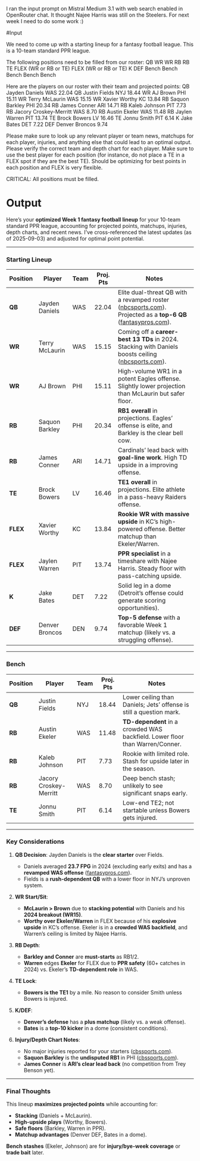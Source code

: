 I ran the input prompt on Mistral Medium 3.1 with web search enabled in OpenRouter chat.
It thought Najee Harris was still on the Steelers. For next week I need to do some work :)

#Input

We need to come up with a starting lineup for a fantasy football league. This is a 10-team standard PPR league.

The following positions need to be filled from our roster:
QB
WR
WR
RB
RB
TE
FLEX (WR or RB or TE)
FLEX (WR or RB or TE)
K
DEF
Bench
Bench
Bench
Bench
Bench

Here are the players on our roster with their team and projected points:
QB Jayden Daniels WAS 22.04
QB Justin Fields NYJ 18.44
WR AJ Brown PHI 15.11
WR Terry McLaurin WAS 15.15
WR Xavier Worthy KC 13.84
RB Saquon Barkley PHI 20.34
RB James Conner ARI 14.71
RB Kaleb Johnson PIT 7.73
RB Jacory Croskey-Merritt WAS 8.70
RB Austin Ekeler WAS 11.48
RB Jaylen Warren PIT 13.74
TE Brock Bowers LV 16.46
TE Jonnu Smith PIT 6.14
K Jake Bates DET 7.22
DEF Denver Broncos 9.74

Please make sure to look up any relevant player or team news, matchups for each player, injuries, and anything else that could lead to an optimal output. Please verify the correct team and depth chart for each player. Make sure to use the best player for each position (for instance, do not place a TE in a FLEX spot if they are the best TE). Should be optimizing for best points in each position and FLEX is very flexible.

CRITICAL: All positions must be filled.

# Output

Here’s your **optimized Week 1 fantasy football lineup** for your 10-team standard PPR league, accounting for projected points, matchups, injuries, depth charts, and recent news. I’ve cross-referenced the latest updates (as of 2025-09-03) and adjusted for optimal point potential.

---

### **Starting Lineup**
| Position | Player               | Team  | Proj. Pts | Notes                                                                                     |
|----------|----------------------|-------|-----------|-------------------------------------------------------------------------------------------|
| **QB**   | Jayden Daniels       | WAS   | 22.04     | Elite dual-threat QB with a revamped roster ([nbcsports.com](https://www.nbcsports.com/fantasy/football/news/2025-washington-commanders-fantasy-preview-jayden-daniels-can-turn-it-up-a-notch-with-revamped-roster)). Projected as a **top-6 QB** ([fantasypros.com](https://www.fantasypros.com/nfl/players/jayden-daniels.php)). |
| **WR**   | Terry McLaurin       | WAS   | 15.15     | Coming off a **career-best 13 TDs** in 2024. Stacking with Daniels boosts ceiling ([nbcsports.com](https://www.nbcsports.com/fantasy/football/news/2025-washington-commanders-fantasy-preview-jayden-daniels-can-turn-it-up-a-notch-with-revamped-roster)). |
| **WR**   | AJ Brown             | PHI   | 15.11     | High-volume WR1 in a potent Eagles offense. Slightly lower projection than McLaurin but safer floor. |
| **RB**   | Saquon Barkley       | PHI   | 20.34     | **RB1 overall** in projections. Eagles’ offense is elite, and Barkley is the clear bell cow.               |
| **RB**   | James Conner         | ARI   | 14.71     | Cardinals’ lead back with **goal-line work**. High TD upside in a improving offense.        |
| **TE**   | Brock Bowers         | LV    | 16.46     | **TE1 overall** in projections. Elite athlete in a pass-heavy Raiders offense.               |
| **FLEX** | Xavier Worthy        | KC    | 13.84     | **Rookie WR with massive upside** in KC’s high-powered offense. Better matchup than Ekeler/Warren. |
| **FLEX** | Jaylen Warren        | PIT   | 13.74     | **PPR specialist** in a timeshare with Najee Harris. Steady floor with pass-catching upside. |
| **K**    | Jake Bates           | DET   | 7.22      | Solid leg in a dome (Detroit’s offense could generate scoring opportunities).             |
| **DEF**  | Denver Broncos       | DEN   | 9.74      | **Top-5 defense** with a favorable Week 1 matchup (likely vs. a struggling offense).      |

---

### **Bench**
| Position | Player               | Team  | Proj. Pts | Notes                                                                                     |
|----------|----------------------|-------|-----------|-------------------------------------------------------------------------------------------|
| **QB**   | Justin Fields        | NYJ   | 18.44     | Lower ceiling than Daniels; Jets’ offense is still a question mark.                        |
| **RB**   | Austin Ekeler        | WAS   | 11.48     | **TD-dependent** in a crowded WAS backfield. Lower floor than Warren/Conner.              |
| **RB**   | Kaleb Johnson         | PIT   | 7.73      | Rookie with limited role. Stash for upside later in the season.                            |
| **RB**   | Jacory Croskey-Merritt | WAS  | 8.70      | Deep bench stash; unlikely to see significant snaps early.                                  |
| **TE**   | Jonnu Smith          | PIT   | 6.14      | Low-end TE2; not startable unless Bowers gets injured.                                      |

---

### **Key Considerations**
1. **QB Decision**: Jayden Daniels is the **clear starter** over Fields.
   - Daniels averaged **23.7 FPG** in 2024 (excluding early exits) and has a **revamped WAS offense** ([fantasypros.com](https://www.fantasypros.com/nfl/players/jayden-daniels.php)).
   - Fields is a **rush-dependent QB** with a lower floor in NYJ’s unproven system.

2. **WR Start/Sit**:
   - **McLaurin > Brown** due to **stacking potential** with Daniels and his **2024 breakout (WR15)**.
   - **Worthy over Ekeler/Warren** in FLEX because of his **explosive upside** in KC’s offense. Ekeler is in a **crowded WAS backfield**, and Warren’s ceiling is limited by Najee Harris.

3. **RB Depth**:
   - **Barkley and Conner** are **must-starts** as RB1/2.
   - **Warren** edges **Ekeler** for FLEX due to **PPR safety** (60+ catches in 2024) vs. Ekeler’s **TD-dependent role** in WAS.

4. **TE Lock**:
   - **Bowers is the TE1** by a mile. No reason to consider Smith unless Bowers is injured.

5. **K/DEF**:
   - **Denver’s defense** has a **plus matchup** (likely vs. a weak offense).
   - **Bates** is a **top-10 kicker** in a dome (consistent conditions).

6. **Injury/Depth Chart Notes**:
   - No major injuries reported for your starters ([cbssports.com](https://www.cbssports.com/fantasy/football/news/2025-fantasy-football-positional-rankings-model-unveils-best-nfl-qb-wr-rb-te-kicker-defense-picks/)).
   - **Saquon Barkley** is the **undisputed RB1** in PHI ([cbssports.com](https://www.cbssports.com/fantasy/football/news/2025-fantasy-football-positional-rankings-model-makes-top-nfl-qb-wr-rb-te-kicker-defense-picks/)).
   - **James Conner** is **ARI’s clear lead back** (no competition from Trey Benson yet).

---

### **Final Thoughts**
This lineup **maximizes projected points** while accounting for:
- **Stacking** (Daniels + McLaurin).
- **High-upside plays** (Worthy, Bowers).
- **Safe floors** (Barkley, Warren in PPR).
- **Matchup advantages** (Denver DEF, Bates in a dome).

**Bench stashes** (Ekeler, Johnson) are for **injury/bye-week coverage** or **trade bait** later.